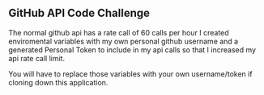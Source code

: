 
## GitHub API Code Challenge

The normal github api has a rate call of 60 calls per hour
I created enviromental variables with my own personal github username and a generated Personal Token to 
include in my api calls so that I increased my api rate call limit.

You will have to replace those variables with your own username/token if cloning down this application.
